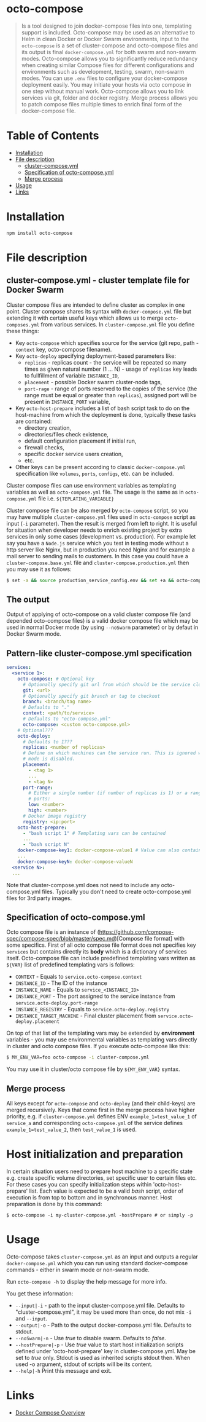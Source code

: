 # octo-compose
> Is a tool designed to join docker-compose files into one, templating support is included. Octo-compose may be used as an alternative to Helm in clean Docker or Docker Swarm environments, input to the `octo-compose` is a set of cluster-compose and octo-compose files and its output is final `docker-compose.yml` for both swarm and non-swarm modes. Octo-compose allows you to significantly reduce redundancy when creating similar Compose files for different configurations and environments such as development, testing, swarm, non-swarm modes. You can use `.env` files to configure your docker-compose deployment easily. You may initiate your hosts via octo compose in one step without manual work. Octo-compose allows you to link services via git, folder and docker registry. Merge process allows you to patch compose files multiple times to enrich final form of the docker-compose file.

# Table of Contents
* [Installation](#installation)
* [File description](#file-description)
  * [cluster-compose.yml](#cluster-composeyml)
  * [Specification of octo-compose.yml](#specification-of-octo-composeyml)
  * [Merge process](#merge-process)
* [Usage](#usage)
* [Links](#links)

# Installation
```sh
npm install octo-compose
```

# File description
## cluster-compose.yml - cluster template file for Docker Swarm
Cluster compose files are intended to define cluster as complex in one point. Cluster compose shares its syntax with `docker-compose.yml` file but extending it with certain useful keys which allows us to merge `octo-composes.yml` from various services. In `cluster-compose.yml` file you define these things:
  * Key `octo-compose` which specifies source for the service (git repo, path - `context` key, octo-compose filename).
  * Key `octo-deploy` specifying deployment-based parameters like:
    * `replicas` - replicas count - the service will be repeated so many times as given natural number (1 ... N) - usage of `replicas` key leads to fullfillment of variable `INSTANCE_ID`,
    * `placement` - possible Docker swarm cluster-node tags,
    * `port-rage` - range of ports reserved to the copies of the service (the range must be equal or greater than `replicas`), assigned port will be present in `INSTANCE_PORT` variable,
  * Key `octo-host-prepare` includes a list of bash script task to do on the host-machine from which the deployment is done, typically these tasks are contained:
    * directory creation,
    * directories/files check existence,
    * default configuration placement if initial run,
    * firewall checks,
    * specific docker service users creation,
    * etc.
  * Other keys can be present according to classic `docker-compose.yml` specification like `volumes`, `ports`, `configs`, etc. can be included.

Cluster compose files can use environment variables as templating variables as well as `octo-compose.yml` file. The usage is the same as in `octo-compose.yml` file i.e. `${TEPLATING_VARIABLE}`

Cluster compose file can be also merged by `octo-compose` script, so you may have multiple `cluster-compose.yml` files used in `octo-compose` script as input (`-i` parameter). Then the result is merged from left to right. It is useful for situation when developer needs to enrich existing project by extra services in only some cases (development vs. production). For example let say you have a `Node.js` service which you test in testing mode without a http server like Nginx, but in production you need Nginx and for example a mail server to sending mails to customers. In this case you could have a `cluster-compose.base.yml` file and `cluster-compose.production.yml` then you may use it as follows:

```bash
$ set -a && source production_service_config.env && set +a && octo-compose -i cluster-compose.base.yml -i cluster-compose.base.yml -o docker-compose.yml
```
## The output
Output of applying of octo-compose on a valid cluster compose file (and depended octo-compose files) is a valid docker compose file which may be used in normal Docker mode (by using `--noSwarm` parameter) or by defaut in Docker Swarm mode.

## Pattern-like cluster-compose.yml specification

```yml
services:
  <service 1>:
    octo-compose: # Optional key
      # Optionally specify git url from which should be the service cloned
      git: <url>
      # Optionally specify git branch or tag to checkout
      branch: <branch/tag name>
      # Defaults to "."
      context: <path/to/service>
      # Defaults to "octo-compose.yml"
      octo-compose: <custom octo-compose.yml>
    # Optional???
    octo-deploy:
      # Defaults to 1???
      replicas: <number of replicas>
      # Define on which machines can the service run. This is ignored when swarm
      # mode is disabled.
      placement:
        - <tag 1>
        ...
        - <tag N>
      port-range:
        # Either a single number (if number of replicas is 1) or a range of
        # ports:
        low: <number>
        high: <number>
      # Docker image registry
      registry: <ip:port>
    octo-host-prepare:
      - "bash script 1" # Templating vars can be contained
      ...
      - "bash script N"
    docker-compose-key1: docker-compose-value1 # Value can also contain templating vars ${...}
    ...
    docker-compose-keyN: docker-compose-valueN
  <service N>:
  ...
```
Note that cluster-compose.yml does not need to include any octo-compose.yml files. Typically you don't need to create octo-compose.yml files for 3rd party images.


## Specification of octo-compose.yml
Octo compose file is an instance of (https://github.com/compose-spec/compose-spec/blob/master/spec.md)[Compose file format] with some specifics. First of all octo compose file format does not specifies key `services` but contains directly its **body** which is a dictionary of services itself. Octo-compose file can include predefined templating vars written as `${VAR}` list of predefined templating vars is follows:

* `CONTEXT` - Equals to `service.octo-compose.context`
* `INSTANCE_ID` - The ID of the instance
* `INSTANCE_NAME` - Equals to `service_<INSTANCE_ID>`
* `INSTANCE_PORT` - The port assigned to the service instance from `service.octo-deploy.port-range`
* `INSTANCE_REGISTRY` - Equals to `service.octo-deploy.registry`
* `INSTANCE_TARGET_MACHINE` - Final cluster placement from `service.octo-deploy.placement`

On top of that list of the templating vars may be extended by **environment** variables - you may use environmental variables as templating vars directly in cluster and octo compose files. If you execute octo-compose like this:

```sh
$ MY_ENV_VAR=foo octo-compose -i cluster-compose.yml
```

You may use it in cluster/octo compose file by `${MY_ENV_VAR}` syntax.

## Merge process
All keys except for `octo-compose` and `octo-deploy` (and their child-keys) are merged recursively. Keys that come first in the merge process have higher priority, e.g. if `cluster-compose.yml` defines ENV `example_1=test_value_1` of `service_a` and corresponding `octo-compose.yml` of the service defines `example_1=test_value_2`, then `test_value_1` is used.

# Host initialization and preparation
In certain situation users need to prepare host machine to a specific state e.g. create specific volume directories, set specific user to certain files etc. For these cases you can specify initialization steps within 'octo-host-prepare' list. Each value is expected to be a valid *bash* script, order of execution is from top to bottom and in synchronous manner. Host preparation is done by this command:
```
$ octo-compose -i my-cluster-compose.yml -hostPrepare # or simply -p
```

# Usage
Octo-compose takes `cluster-compose.yml` as an input and outputs a regular `docker-compose.yml` which you can run using standard docker-compose commands - either in swarm mode or non-swarm mode.

Run `octo-compose -h` to display the help message for more info.

You get these information:
* `--input|-i` - path to the input cluster-compose.yml file. Defaults to "cluster-compose.yml", it may be used more than once, do not mix `-i` and `--input`.
* `--output|-o` -  Path to the output docker-compose.yml file. Defaults to stdout.
* `--noSwarm|-n` - Use *true* to disable swarm. Defaults to *false*.
* `--hostPrepare|-p` - Use *true* value to start host initialization scripts defined under 'octo-host-prepare' key in cluster-compose.yml. May be set to *true* only. Stdout is used as inherited scripts stdout then. When used -o argument, stdout of scripts will be its content.
* `--help|-h` Print this message and exit.

# Links
* [Docker Compose Overview](https://docs.docker.com/compose/)
